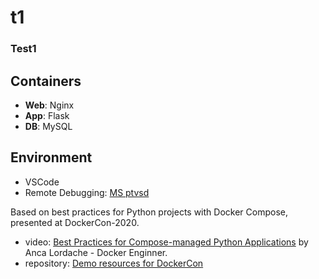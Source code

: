 # t1

### Test1

## Containers

- **Web**: Nginx
- **App**: Flask
- **DB**: MySQL

## Environment

- VSCode
- Remote Debugging: [MS ptvsd](https://github.com/Microsoft/ptvsd/)

Based on best practices for Python projects with Docker Compose, presented at DockerCon-2020.

- video: [Best Practices for Compose-managed Python Applications](https://docker.events.cube365.net/docker/dockercon/content/Videos/eWWPtj5dmHAmoYypc) by Anca Lordache - Docker Enginner.
- repository: [Demo resources for DockerCon](https://github.com/aiordache/demos/tree/master/talk-demo)

